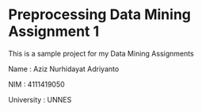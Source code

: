 # Preprocessing Data Mining Assignment 1
This is a sample project for my Data Mining Assignments

Name         : Aziz Nurhidayat Adriyanto

NIM          : 4111419050

University   : UNNES
